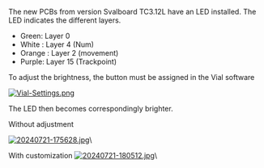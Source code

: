 
The new PCBs from version Svalboard TC3.12L have an LED installed. The LED indicates the different layers. 

- Green: Layer 0 
- White : Layer 4 (Num)
- Orange : Layer 2 (movement)
- Purple: Layer 15 (Trackpoint)

To adjust the brightness, the button must be assigned in the Vial software

[![Vial-Settings.png](https://i.postimg.cc/MTmCSDc2/Vial-Settings.png)](https://postimg.cc/7Gbs1SMm)

The LED then becomes correspondingly brighter.

Without adjustment

[![20240721-175628.jpg](https://i.postimg.cc/4NgYwNGY/20240721-175628.jpg)](https://postimg.cc/kDTMgCBC)\

With customization
[![20240721-180512.jpg](https://i.postimg.cc/cCZd7C3Z/20240721-180512.jpg)](https://postimg.cc/9R83CW1N)\
